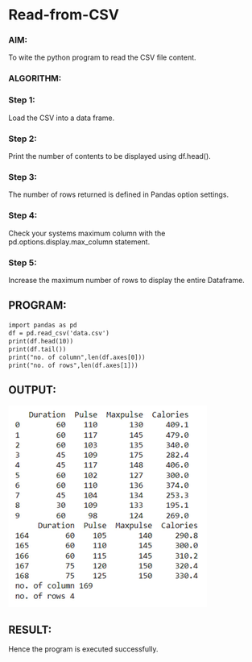 # Read-from-CSV

### AIM:
 To wite the python program to read the CSV 
file content. 
### ALGORITHM: 
### Step 1:
 Load the CSV into a data frame. 
### Step 2:
 Print the number of contents to be displayed using 
df.head(). 
### Step 3:
 The number of rows returned is defined in Pandas 
option settings. 
### Step 4:
 Check your systems maximum column with the 
pd.options.display.max_column statement. 
### Step 5:
 Increase the maximum number of rows to display the 
entire Dataframe. 


## PROGRAM:
```
import pandas as pd
df = pd.read_csv('data.csv')
print(df.head(10))
print(df.tail())
print("no. of column",len(df.axes[0]))
print("no. of rows",len(df.axes[1]))
```
## OUTPUT:
![read](read.PNG)
## RESULT:
Hence the program is executed successfully.